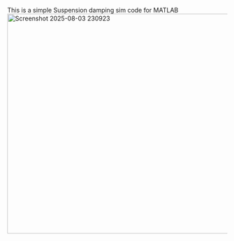 This is a simple Suspension damping sim code for MATLAB 
<img width="558" height="502" alt="Screenshot 2025-08-03 230923" src="https://github.com/user-attachments/assets/fa0ab90c-283c-48b3-891d-5098f89d9210" />
